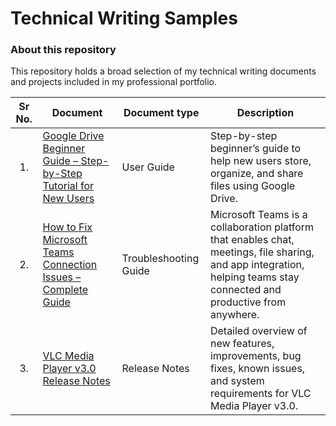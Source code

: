 # Technical Writing Samples
### About this repository
This repository holds a broad selection of my technical writing documents and projects included in my professional portfolio. 

| Sr No. | Document | Document type | Description |
|:------:|---|---|---|
| <p align="center">1.</p> | [Google Drive Beginner Guide – Step-by-Step Tutorial for New Users](https://github.com/Suhas-Kadhane/Technical-Writing-Portfolio/wiki/Google-Drive-Beginner-Guide-%E2%80%93-Step%E2%80%90by%E2%80%90Step-Tutorial-for-New-Users) | User Guide | Step-by-step beginner’s guide to help new users store, organize, and share files using Google Drive. |
| <p align="center">2.</p> | [How to Fix Microsoft Teams Connection Issues – Complete Guide](https://github.com/Suhas-Kadhane/Technical-Writing-Portfolio/wiki/Troubleshooting-Guide-for-Microsoft-Teams-Connection-Issues) | Troubleshooting Guide | Microsoft Teams is a collaboration platform that enables chat, meetings, file sharing, and app integration, helping teams stay connected and productive from anywhere. |
| <p align="center">3.</p> | [VLC Media Player v3.0 Release Notes](https://github.com/Suhas-Kadhane/Technical-Writing-Portfolio/wiki/VLC-Media-Player-v3.0-Release-Notes) | Release Notes | Detailed overview of new features, improvements, bug fixes, known issues, and system requirements for VLC Media Player v3.0. |
